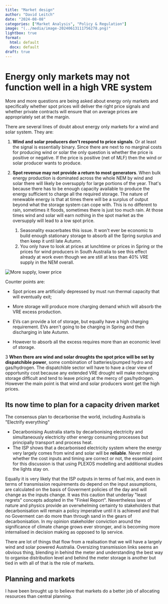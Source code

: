 ```yaml
---
title: "Market design"
author: "David Leitch"
date: "2024-08-08"
categories: ["Market Analysis", "Policy & Regulation"]
image: "(../media/image-20240613111756278.png)"
lightbox: true
format:
  html: default
  docx: default
draft: true
---
```


# Energy only markets may not function well in a high VRE system

More and more questions are being asked about energy only markets and specifically whether spot prices will deliver the right price signals and whether private contracts will ensure that on average prices are appropriately set at the margin. 

There are several lines of doubt about energy only markets for a wind and solar system. They are:

1. **Wind and solar producers don't respond to price signals**. Or at least the signal is essentially binary. Since there are next to no marginal costs for producing wind or solar the only question is whether the price is positive or negative. If the price is positive (net of MLF) then the wind or solar producer wants to produce.

   

2. **Spot revenue may not provide a return to most generators**. When bulk energy production is dominated across the whole NEM by wind and solar there will likely be oversupply for large portions of the year. That's because  there has to be enough capacity available to produce the energy sufficient to charge all the required storage. The nature of renewable energy is that at times there will be a surplus of output beyond what the storage system can cope with. This is no different to rain, sometimes it floods, sometimes there is just too much rain. At those times wind and solar will earn nothing in the spot market as the oversupply will lead to a low spot price. 

   1. Seasonality exacerbates this issue. It won't ever be economic to build enough stationary storage to absorb all the Spring surplus and then keep it until late Autumn.
   2. You only have to look at prices at lunchtime or prices in Spring or the prices for wind producers in South Australia  to see this effect already at work even though we are still at less than 40% VRE supply in the NEM overall. 

![More supply, lower price](../media/image-20240807140429601.png)

Counter points are:

- Spot prices are artificially depressed by must run thermal capacity that will eventually exit;

- More storage will produce more charging demand which will absorb the VRE excess production.
- EVs can provide a lot of storage, but equally have a high charging requirement. EVs aren't going to be charging in Spring and then discharging in late Autumn.
- However to absorb all the excess requires more than an economic level of storage.

3 **When there are wind and solar droughts the spot price will be set by dispatchible power**, some combination of batteries/pumped hydro and gas/hydrogen. The dispatchible sector will have to have a clear view of opportunity cost because any extended VRE drought will make recharging storage difficult and tend to leave pricing at the mercy of gas/hydrogen. However the main point is that wind and solar producers wont get the high prices.

## 

## Its now time to plan for a capacity driven market

The consensus plan to decarbonise the world, including Australia is "Electrify everything"

- Decarbonising Australia starts by decarbonising electricity and simultaneously electricity other energy consuming processes but principally transport and process heat.
- The ISP shows that a decarbonised electricity system where the energy very largely comes from wind and solar will  be **reliable**. Never mind whether the cost inputs and timing are correct or not, the essential point for this discussion is that using PLEXOS modelling and additional studies the lights stay on. 

Equally it is very likely that the ISP outputs in terms of fuel mix, and even in terms of transmission requirements do depend on the input assumptions, are calculated on the basis of Goverment policies of the day  and will change as the inputs change. It was this caution that underlay "least regrets" concepts adopted in the "Finkel Report". Nevertheless laws of nature and physics provide an overwhelming certainty to stakeholders that decarbonisation will remain a policy imperative until it is achieved and that no Goverment can do more than through sand in the gears of decarbonisation. In my opinion stakeholder conviction around the significance of climate change grows ever stronger, and is becoming more internalised in decision making as opposed to lip service.

There are lot of things that flow from a realisation that we will have a largely wind and solar powered Australia. Oversizing transmission links seems an obvious thing, blending in behind the meter and understanding the best way to organise distribution level and behind the meter storage is another but tied in with all of that is the role of markets.

## Planning and markets

I have been brought up to believe that markets do a better job of allocating resources than central planning.

